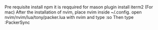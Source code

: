 Pre requisite
  install npm it is reqquired for mason plugin
  install iterm2 (For mac)
After the installation of nvim, place nvim inside ~/.config.
open nvim/nvim/lua/tony/packer.lua with nvim and type :so
Then type :PackerSync

